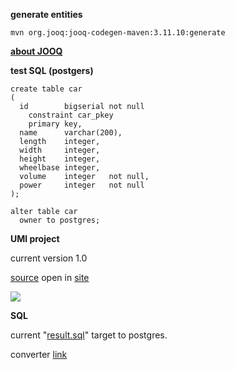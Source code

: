 

**generate entities**

    mvn org.jooq:jooq-codegen-maven:3.11.10:generate



[**about JOOQ**](https://www.jooq.org/doc/3.11/manual/getting-started/tutorials/jooq-in-7-steps/)


**test SQL (postgers)**

    create table car
    (
      id        bigserial not null
        constraint car_pkey
        primary key,
      name      varchar(200),
      length    integer,
      width     integer,
      height    integer,
      wheelbase integer,
      volume    integer   not null,
      power     integer   not null
    );
    
    alter table car
      owner to postgres;
    


**UMl project**

current version 1.0

[source](SADB%20UML%20v1.uxf) open in [site](http://www.umlet.com/umletino/umletino.html)


![](img/UML%20v1.jpg)



**SQL**

current "[result.sql](sql/RESULT.sql)" target to postgres.

converter [link](http://www.sqlines.com/online)